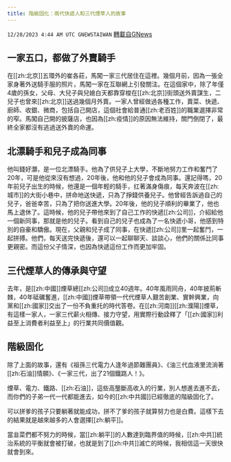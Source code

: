 ```yaml
---
title: 階級固化：兩代快遞人和三代煙草人的故事
---
```

`12/28/2023 4:44 AM UTC GNEWSTAIWAN` [轉載自GNews](https://gnews.org/articles/2159238)


 
## 一家五口，都做了外賣騎手

在[[zh:北京]]五環外的崔各莊，馬闖一家三代居住在這裡。幾個月前，因為一張全家身著外送騎手服的照片，馬闖一家在互聯網上引發關注。在這個家中，除了年僅4歲的孫女，父母、大兒子與兒媳白天都靠穿梭在[[zh:北京]]街頭送外賣謀生，二兒子也曾來[[zh:北京]]送過幾個月外賣。一家人曾經做過各種工作，賣菜、快遞、廚師、收銀、微商，包括自己開店，這個社會給普通[[zh:老百姓]]的職業選擇非常的窄。馬闖自己開的披薩店，也因為[[zh:疫情]]的原因無法維持，關門倒閉了，最終全家都沒有逃過送外賣的命運。  


## 北漂騎手和兒子成為同事

他叫錢好灝，是一位北漂騎手。他為了供兒子上大學，不斷地努力工作和奮鬥了20年，可是他從來沒有想過，20年後，他和他的兒子會成為同事。還記得嗎，20年前兒子出生的時候，他還是一個年輕的騎手，扛著滿身傷痕，每天奔波在[[zh:城市]]的大街小巷中，拼命地送快遞，只為了掙錢供養兒子。他曾經告訴過自己的兒子，爸爸幸苦，只為了把你送進大學。20年後，他的兒子順利的畢業了，他也馬上退休了。這時候，他的兒子帶他來到了自己工作的快遞[[zh:公司]]，介紹給他一個新同事，那就是他的兒子。看到自己的兒子也成為了一名快遞小哥，他感到特別的自豪和驕傲。現在，父親和兒子成了同事，在快遞[[zh:公司]]里一起奮鬥，一起拼搏。他們，每天送完快遞後，還可以一起聊聊天、談談心，他們的關係比同事更親密。而這份父子情深，也因為快遞這份工作而更加牢固。

  


## 三代煙草人的傳承與守望

去年，是[[zh:中國]]煙草總[[zh:公司]]成立40週年。40年風雨同舟，40年披荊斬棘，40年砥礪奮進，[[zh:中國]]煙草帶領一代代煙草人艱苦創業、實幹興業，向黨和[[zh:國家]]交出了一份不負重托的時代答卷。在[[zh:河南]][[zh:濮陽]]煙草，有這樣一家人，一家三代薪火相傳、接力守望，用實際行動詮釋了「[[zh:國家]]利益至上消費者利益至上」的行業共同價值觀。

  


## 階級固化

除了上面的故事，還有《祖孫三代電力人逢年過節難團員》、《油三代血液里流淌著[[zh:石油]]情願》、《一家三代，出了21個鐵路人！》。

煙草、電力、鐵路、[[zh:石油]]，這些高壟斷高收入的行業，別人想進去進不去，而你們的子弟一代一代都能進去，如今的[[zh:中共國]]已經徹底的階級固化了。

可以拼爹的孩子只要躺著就能成功，拼不了爹的孩子就算努力也是白費。這樣下去的結果就是越來越多的人會選擇[[zh:躺平]]。

當韭菜們都不努力的時候，當[[zh:躺平]]的人數達到臨界值的時候，[[zh:中共]]統治系統的平衡就會被打破，也就是到了[[zh:中共]]滅亡的時候，我相信這一天很快就會到來。
